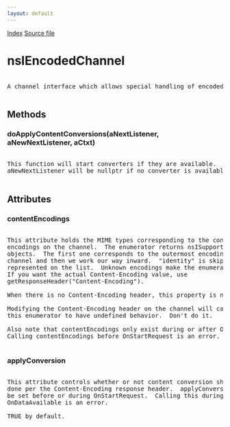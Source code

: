 ```yaml
---
layout: default
---
```

<div id='links'><a href="../index.html">Index</a>
<a href="http://dxr.mozilla.org/mozilla-central/source/netwerk/base/public/nsIEncodedChannel.idl">Source file</a>
</div>

# nsIEncodedChannel #
<pre>  
A channel interface which allows special handling of encoded content  
  
</pre>
## Methods ##

### doApplyContentConversions(aNextListener, aNewNextListener, aCtxt) ###
<pre>  
This function will start converters if they are available.  
aNewNextListener will be nullptr if no converter is available.  
  
</pre>
## Attributes ##

### contentEncodings ###
<pre>  
This attribute holds the MIME types corresponding to the content  
encodings on the channel.  The enumerator returns nsISupportsCString  
objects.  The first one corresponds to the outermost encoding on the  
channel and then we work our way inward.  "identity" is skipped and not  
represented on the list.  Unknown encodings make the enumeration stop.  
If you want the actual Content-Encoding value, use  
getResponseHeader("Content-Encoding").  
  
When there is no Content-Encoding header, this property is null.  
  
Modifying the Content-Encoding header on the channel will cause  
this enumerator to have undefined behavior.  Don't do it.  
  
Also note that contentEncodings only exist during or after OnStartRequest.  
Calling contentEncodings before OnStartRequest is an error.  
  
</pre>
### applyConversion ###
<pre>  
This attribute controls whether or not content conversion should be  
done per the Content-Encoding response header.  applyConversion can only   
be set before or during OnStartRequest.  Calling this during   
OnDataAvailable is an error.   
  
TRUE by default.  
  
</pre>